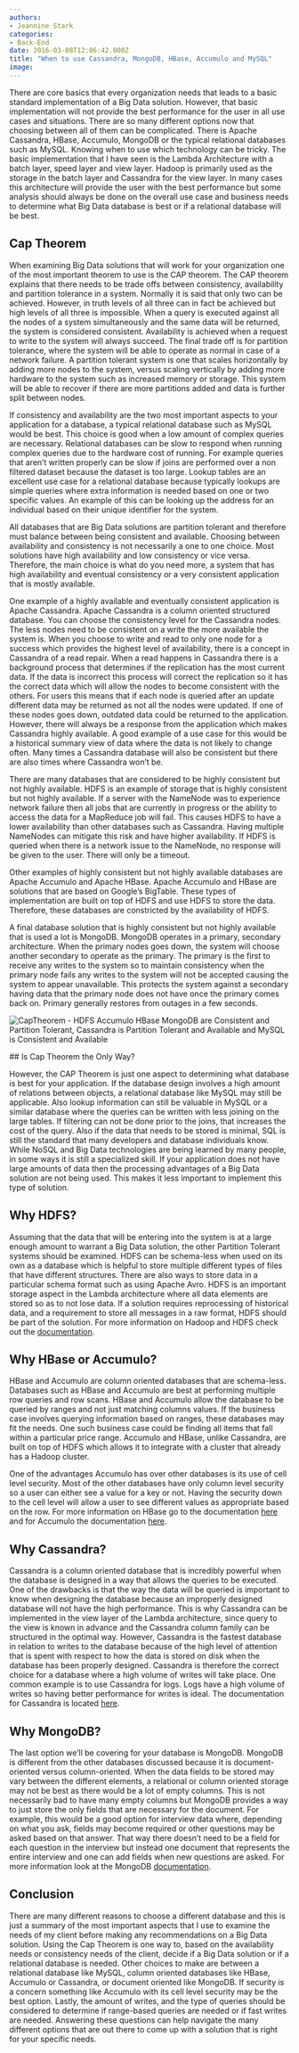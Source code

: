 ```yaml
---
authors:
- Jeannine Stark
categories:
- Back-End
date: 2016-03-08T12:06:42.000Z
title: "When to use Cassandra, MongoDB, HBase, Accumulo and MySQL"
image: 
---
```


There are core basics that every organization needs that leads to a basic standard implementation of a Big Data solution. However, that basic implementation will not provide the best performance for the user in all use cases and situations. There are so many different options now that choosing between all of them can be complicated. There is Apache Cassandra, HBase, Accumulo, MongoDB or the typical relational databases such as MySQL. Knowing when to use which technology can be tricky. The basic implementation that I have seen is the Lambda Architecture with a batch layer, speed layer and view layer. Hadoop is primarily used as the storage in the batch layer and Cassandra for the view layer. In many cases this architecture will provide the user with the best performance but some analysis should always be done on the overall use case and business needs to determine what Big Data database is best or if a relational database will be best.


## Cap Theorem

When examining Big Data solutions that will work for your organization one of the most important theorem to use is the CAP theorem. The CAP theorem explains that there needs to be trade offs between consistency, availability and partition tolerance in a system. Normally it is said that only two can be achieved. However, in truth levels of all three can in fact be achieved but high levels of all three is impossible. When a query is executed against all the nodes of a system simultaneously and the same data will be returned, the system is considered consistent. Availability is achieved when a request to write to the system will always succeed. The final trade off is for partition tolerance, where the system will be able to operate as normal in case of a network failure. A partition tolerant system is one that scales horizontally by adding more nodes to the system, versus scaling vertically by adding more hardware to the system such as increased memory or storage. This system will be able to recover if there are more partitions added and data is further split between nodes.

If consistency and availability are the two most important aspects to your application for a database, a typical relational database such as MySQL would be best. This choice is good when a low amount of complex queries are necessary. Relational databases can be slow to respond when running complex queries due to the hardware cost of running. For example queries that aren’t written properly can be slow if joins are performed over a non filtered dataset because the dataset is too large. Lookup tables are an excellent use case for a relational database because typically lookups are simple queries where extra information is needed based on one or two specific values. An example of this can be looking up the address for an individual based on their unique identifier for the system.

All databases that are Big Data solutions are partition tolerant and therefore must balance between being consistent and available. Choosing between availability and consistency is not necessarily a one to one choice. Most solutions have high availability and low consistency or vice versa. Therefore, the main choice is what do you need more, a system that has high availability and eventual consistency or a very consistent application that is mostly available.

One example of a highly available and eventually consistent application is Apache Cassandra. Apache Cassandra is a column oriented structured database. You can choose the consistency level for the Cassandra nodes. The less nodes need to be consistent on a write the more available the system is. When you choose to write and read to only one node for a success which provides the highest level of availability, there is a concept in Cassandra of a read repair. When a read happens in Cassandra there is a background process that determines if the replication has the most current data. If the data is incorrect this process will correct the replication so it has the correct data which will allow the nodes to become consistent with the others. For users this means that if each node is queried after an update different data may be returned as not all the nodes were updated. If one of these nodes goes down, outdated data could be returned to the application. However, there will always be a response from the application which makes Cassandra highly available. A good example of a use case for this would be a historical summary view of data where the data is not likely to change often. Many times a Cassandra database will also be consistent but there are also times where Cassandra won’t be.

There are many databases that are considered to be highly consistent but not highly available. HDFS is an example of storage that is highly consistent but not highly available. If a server with the NameNode was to experience network failure then all jobs that are currently in progress or the ability to access the data for a MapReduce job will fail. This causes HDFS to have a lower availability than other databases such as Cassandra. Having multiple NameNodes can mitigate this risk and have higher availability. If HDFS is queried when there is a network issue to the NameNode, no response will be given to the user. There will only be a timeout.

Other examples of highly consistent but not highly available databases are Apache Accumulo and Apache HBase. Apache Accumulo and HBase are solutions that are based on Google’s BigTable. These types of implementation are built on top of HDFS and use HDFS to store the data. Therefore, these databases are constricted by the availability of HDFS.

A final database solution that is highly consistent but not highly available that is used a lot is MongoDB. MongoDB operates in a primary, secondary architecture. When the primary nodes goes down, the system will choose another secondary to operate as the primary. The primary is the first to receive any writes to the system so to maintain consistency when the primary node fails any writes to the system will not be accepted causing the system to appear unavailable. This protects the system against a secondary having data that the primary node does not have once the primary comes back on. Primary generally restores from outages in a few seconds.



![CapTheorem - HDFS Accumulo HBase MongoDB are Consistent and Partition Tolerant, Cassandra is Partition Tolerant and Available and MySQL is Consistent and Available](https://raw.githubusercontent.com/ippontech/blog-usa/master/images/2016/11/CapTheorem.jpg)
</div>
## Is Cap Theorem the Only Way?

However, the CAP Theorem is just one aspect to determining what database is best for your application. If the database design involves a high amount of relations between objects, a relational database like MySQL may still be applicable. Also lookup information can still be valuable in MySQL or a similar database where the queries can be written with less joining on the large tables. If filtering can not be done prior to the joins, that increases the cost of the query. Also if the data that needs to be stored is minimal, SQL is still the standard that many developers and database individuals know. While NoSQL and Big Data technologies are being learned by many people, in some ways it is still a specialized skill. If your application does not have large amounts of data then the processing advantages of a Big Data solution are not being used. This makes it less important to implement this type of solution.


## Why HDFS?

Assuming that the data that will be entering into the system is at a large enough amount to warrant a Big Data solution, the other Partition Tolerant systems should be examined. HDFS can be schema-less when used on its own as a database which is helpful to store multiple different types of files that have different structures. There are also ways to store data in a particular schema format such as using Apache Avro. HDFS is an important storage aspect in the Lambda architecture where all data elements are stored so as to not lose data. If a solution requires reprocessing of historical data, and a requirement to store all messages in a raw format, HDFS should be part of the solution. For more information on Hadoop and HDFS check out the [documentation](http://hadoop.apache.org/).


## Why HBase or Accumulo?

HBase and Accumulo are column oriented databases that are schema-less. Databases such as HBase and Accumulo are best at performing multiple row queries and row scans. HBase and Accumulo allow the database to be queried by ranges and not just matching columns values. If the business case involves querying information based on ranges, these databases may fit the needs. One such business case could be finding all items that fall within a particular price range. Accumulo and HBase, unlike Cassandra, are built on top of HDFS which allows it to integrate with a cluster that already has a Hadoop cluster.

One of the advantages Accumulo has over other databases is its use of cell level security. Most of the other databases have only column level security so a user can either see a value for a key or not. Having the security down to the cell level will allow a user to see different values as appropriate based on the row. For more information on HBase go to the documentation [here](https://hbase.apache.org/) and for Accumulo the documentation [here](https://accumulo.apache.org/).


## Why Cassandra?

Cassandra is a column oriented database that is incredibly powerful when the database is designed in a way that allows the queries to be executed. One of the drawbacks is that the way the data will be queried is important to know when designing the database because an improperly designed database will not have the high performance. This is why Cassandra can be implemented in the view layer of the Lambda architecture, since query to the view is known in advance and the Cassandra column family can be structured in the optimal way. However, Cassandra is the fastest database in relation to writes to the database because of the high level of attention that is spent with respect to how the data is stored on disk when the database has been properly designed. Cassandra is therefore the correct choice for a database where a high volume of writes will take place. One common example is to use Cassandra for logs. Logs have a high volume of writes so having better performance for writes is ideal. The documentation for Cassandra is located [here](http://cassandra.apache.org/).


## Why MongoDB?

The last option we’ll be covering for your database is MongoDB. MongoDB is different from the other databases discussed because it is document-oriented versus column-oriented. When the data fields to be stored may vary between the different elements, a relational or column oriented storage may not be best as there would be a lot of empty columns. This is not necessarily bad to have many empty columns but MongoDB provides a way to just store the only fields that are necessary for the document. For example, this would be a good option for interview data where, depending on what you ask, fields may become required or other questions may be asked based on that answer. That way there doesn’t need to be a field for each question in the interview but instead one document that represents the entire interview and one can add fields when new questions are asked. For more information look at the MongoDB [documentation](https://www.mongodb.org/).


## Conclusion

There are many different reasons to choose a different database and this is just a summary of the most important aspects that I use to examine the needs of my client before making any recommendations on a Big Data solution. Using the Cap Theorem is one way to, based on the availability needs or consistency needs of the client, decide if a Big Data solution or if a relational database is needed. Other choices to make are between a relational database like MySQL, column oriented databases like HBase, Accumulo or Cassandra, or document oriented like MongoDB. If security is a concern something like Accumulo with its cell level security may be the best option. Lastly, the amount of writes, and the type of queries should be considered to determine if range-based queries are needed or if fast writes are needed. Answering these questions can help navigate the many different options that are out there to come up with a solution that is right for your specific needs.

###
